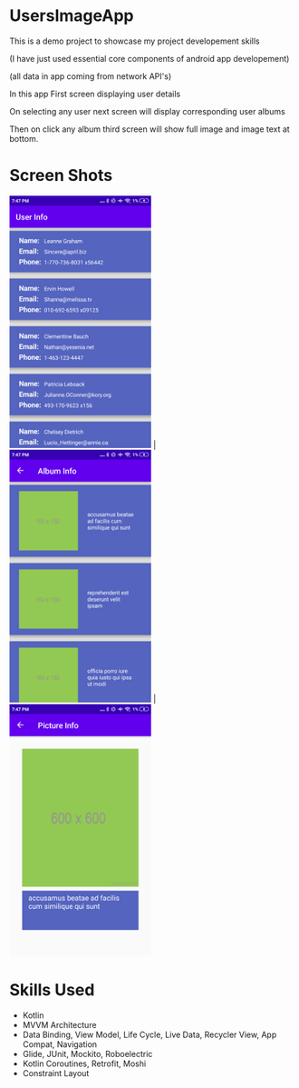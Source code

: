 # UsersImageApp



This is a demo project to showcase my project developement skills

(I have just used essential core components of android app developement)

(all data in app coming from network API's)

In this app First screen displaying user details 

On selecting any user next screen will display corresponding user albums

Then on click any album third screen will show full image and image text at bottom.

# Screen Shots

<img src="https://github.com/kapil-gaba/UsersImageApp/blob/master/screen%20shots/Main%20screen.png" alt="Main screen" width="250"/> | <img src="https://github.com/kapil-gaba/UsersImageApp/blob/master/screen%20shots/Album%20screen.png" alt="Album screen" width="250"/> | <img src="https://github.com/kapil-gaba/UsersImageApp/blob/master/screen%20shots/Picture%20screen.png" alt="Picture screen" width="250"/>


# Skills Used

* Kotlin
* MVVM Architecture
* Data Binding, View Model, Life Cycle, Live Data, Recycler View, App Compat, Navigation
* Glide, JUnit, Mockito, Roboelectric
* Kotlin Coroutines, Retrofit, Moshi
* Constraint Layout
